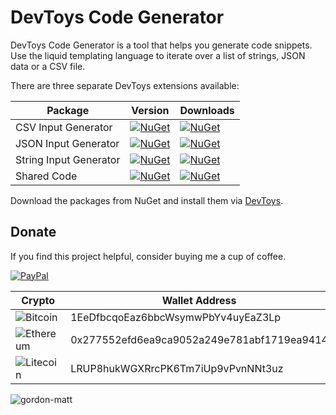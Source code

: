 # DevToys Code Generator

DevToys Code Generator is a tool that helps you generate code snippets.
Use the liquid templating language to iterate over a list of strings, JSON data or a CSV file.

There are three separate DevToys extensions available:

| Package | Version | Downloads |
|---------|---------|-----------|
| CSV Input Generator    | [![NuGet](https://img.shields.io/nuget/v/Heroicsoft.DevToys.CsvInputCodeGenerator?style=flat-square&logo=nuget&label=Version)](https://www.nuget.org/packages/Heroicsoft.DevToys.CsvInputCodeGenerator)       | [![NuGet](https://img.shields.io/nuget/dt/Heroicsoft.DevToys.CsvInputCodeGenerator?style=flat-square&logo=nuget&label=Downloads)](https://www.nuget.org/packages/Heroicsoft.DevToys.CsvInputCodeGenerator)       |
| JSON Input Generator   | [![NuGet](https://img.shields.io/nuget/v/Heroicsoft.DevToys.JsonInputCodeGenerator?style=flat-square&logo=nuget&label=Version)](https://www.nuget.org/packages/Heroicsoft.DevToys.JsonInputCodeGenerator)     | [![NuGet](https://img.shields.io/nuget/dt/Heroicsoft.DevToys.JsonInputCodeGenerator?style=flat-square&logo=nuget&label=Downloads)](https://www.nuget.org/packages/Heroicsoft.DevToys.JsonInputCodeGenerator)     |
| String Input Generator | [![NuGet](https://img.shields.io/nuget/v/Heroicsoft.DevToys.StringInputCodeGenerator?style=flat-square&logo=nuget&label=Version)](https://www.nuget.org/packages/Heroicsoft.DevToys.StringInputCodeGenerator) | [![NuGet](https://img.shields.io/nuget/dt/Heroicsoft.DevToys.StringInputCodeGenerator?style=flat-square&logo=nuget&label=Downloads)](https://www.nuget.org/packages/Heroicsoft.DevToys.StringInputCodeGenerator) |
| Shared Code  			 | [![NuGet](https://img.shields.io/nuget/v/Heroicsoft.DevToys.CodeGenerator?style=flat-square&logo=nuget&label=Version)](https://www.nuget.org/packages/Heroicsoft.DevToys.CodeGenerator)       | [![NuGet](https://img.shields.io/nuget/dt/Heroicsoft.DevToys.CodeGenerator?style=flat-square&logo=nuget&label=Downloads)](https://www.nuget.org/packages/Heroicsoft.DevToys.CodeGenerator)       |

Download the packages from NuGet and install them via [DevToys](https://devtoys.app/).

## Donate
If you find this project helpful, consider buying me a cup of coffee.

[![PayPal](https://img.shields.io/badge/PayPal-003087?logo=paypal&logoColor=fff)](https://www.paypal.com/cgi-bin/webscr?cmd=_donations&business=gordon_matt%40live%2ecom&lc=AU&currency_code=AUD&bn=PP%2dDonationsBF%3abtn_donateCC_LG%2egif%3aNonHosted)

| Crypto         | Wallet Address |
|----------------|----------------|
| ![Bitcoin](https://img.shields.io/badge/Bitcoin-FF9900?logo=bitcoin&logoColor=white) | 1EeDfbcqoEaz6bbcWsymwPbYv4uyEaZ3Lp |
| ![Ethereum](https://img.shields.io/badge/Ethereum-3C3C3D?logo=ethereum&logoColor=white) | 0x277552efd6ea9ca9052a249e781abf1719ea9414 |
| ![Litecoin](https://img.shields.io/badge/Litecoin-A6A9AA?logo=litecoin&logoColor=white) | LRUP8hukWGXRrcPK6Tm7iUp9vPvnNNt3uz |

<img src="https://komarev.com/ghpvc/?username=gordon-matt&label=GitHub%20Hits%20Since%202025-06-01%3A%20&color=ff0000&style=flat" alt="gordon-matt" />
